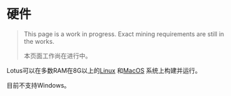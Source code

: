 # 硬件

> This page is a work in progress. Exact mining requirements are still in the works.
>
> 本页面工作尚在进行中。

Lotus可以在多数RAM在8G以上的[Linux](https://ubuntu.com/) 和[MacOS](https://www.apple.com/macos) 系统上构建并运行。

目前不支持Windows。

